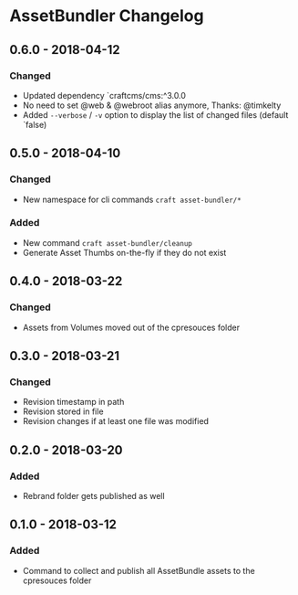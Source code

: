 # AssetBundler Changelog

## 0.6.0 - 2018-04-12
### Changed
- Updated dependency `craftcms/cms:^3.0.0
- No need to set @web & @webroot alias anymore, Thanks: @timkelty                                                        
- Added `--verbose` / `-v` option to display the list of changed files (default `false)  

## 0.5.0 - 2018-04-10
### Changed
- New namespace for cli commands `craft asset-bundler/*`

### Added
- New command `craft asset-bundler/cleanup`
- Generate Asset Thumbs on-the-fly if they do not exist

## 0.4.0 - 2018-03-22
### Changed
- Assets from Volumes moved out of the cpresouces folder

## 0.3.0 - 2018-03-21
### Changed
- Revision timestamp in path
- Revision stored in file
- Revision changes if at least one file was modified

## 0.2.0 - 2018-03-20
### Added
- Rebrand folder gets published as well

## 0.1.0 - 2018-03-12
### Added
- Command to collect and publish all AssetBundle assets to the cpresouces folder
